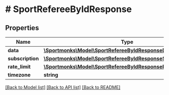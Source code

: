 # # SportRefereeByIdResponse

## Properties

Name | Type | Description | Notes
------------ | ------------- | ------------- | -------------
**data** | [**\Sportmonks\Model\SportRefereeByIdResponseData**](SportRefereeByIdResponseData.md) |  | [optional]
**subscription** | [**\Sportmonks\Model\SportRefereeByIdResponseSubscriptionInner[]**](SportRefereeByIdResponseSubscriptionInner.md) |  | [optional]
**rate_limit** | [**\Sportmonks\Model\SportRefereeByIdResponseRateLimit**](SportRefereeByIdResponseRateLimit.md) |  | [optional]
**timezone** | **string** |  | [optional]

[[Back to Model list]](../../README.md#models) [[Back to API list]](../../README.md#endpoints) [[Back to README]](../../README.md)
